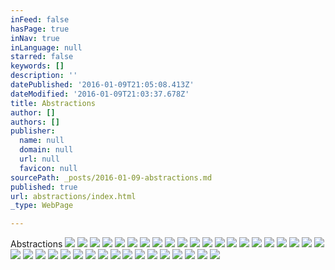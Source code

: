 ```yaml
---
inFeed: false
hasPage: true
inNav: true
inLanguage: null
starred: false
keywords: []
description: ''
datePublished: '2016-01-09T21:05:08.413Z'
dateModified: '2016-01-09T21:03:37.678Z'
title: Abstractions
author: []
authors: []
publisher:
  name: null
  domain: null
  url: null
  favicon: null
sourcePath: _posts/2016-01-09-abstractions.md
published: true
url: abstractions/index.html
_type: WebPage

---
```

Abstractions
![](https://the-grid-user-content.s3-us-west-2.amazonaws.com/f0566741-03a2-4514-b95c-a69a0d054e47.jpg)
![](https://the-grid-user-content.s3-us-west-2.amazonaws.com/15193f9c-856d-47d7-90cd-c607055705a8.jpg)
![](https://the-grid-user-content.s3-us-west-2.amazonaws.com/3b779d59-58b5-4cd7-8ec6-9aa19fd39a39.jpg)
![](https://the-grid-user-content.s3-us-west-2.amazonaws.com/5f8aea9b-9479-47c1-98d2-0305c361c279.jpg)
![](https://the-grid-user-content.s3-us-west-2.amazonaws.com/dc80a083-b2f5-4c56-a774-437400abd6b7.jpg)
![](https://the-grid-user-content.s3-us-west-2.amazonaws.com/6828e076-2d64-4b21-82da-f3397d8762ed.jpg)
![](https://the-grid-user-content.s3-us-west-2.amazonaws.com/72efbc8e-1327-44af-b2f1-cd25d746b758.jpg)
![](https://the-grid-user-content.s3-us-west-2.amazonaws.com/0c452342-4542-49af-b167-62841a1bcf57.jpg)
![](https://the-grid-user-content.s3-us-west-2.amazonaws.com/3bfd910f-191d-4209-b587-f3781d03d20f.jpg)
![](https://the-grid-user-content.s3-us-west-2.amazonaws.com/8e07bcd1-9084-46cd-8fbc-1ad3d8065fcf.jpg)
![](https://the-grid-user-content.s3-us-west-2.amazonaws.com/90c5828e-528c-4162-8a47-8ff3919f386d.jpg)
![](https://the-grid-user-content.s3-us-west-2.amazonaws.com/ba3f66fd-5d1f-4a7f-b797-13a800efa15c.jpg)
![](https://the-grid-user-content.s3-us-west-2.amazonaws.com/15e79e82-2482-4fa1-8184-f229c304b6c2.jpg)
![](https://the-grid-user-content.s3-us-west-2.amazonaws.com/dd1651c3-8bfa-4f19-8dfe-8acc8476b7fc.jpg)
![](https://the-grid-user-content.s3-us-west-2.amazonaws.com/712701f0-335d-4701-a489-a86a1c8c95c4.jpg)
![](https://the-grid-user-content.s3-us-west-2.amazonaws.com/5f203551-26ae-4c42-b952-be6c52c145fd.jpg)
![](https://the-grid-user-content.s3-us-west-2.amazonaws.com/1be3b8fb-1cab-4007-8911-ba16d32815a6.jpg)
![](https://the-grid-user-content.s3-us-west-2.amazonaws.com/329d7344-da25-4bdd-88a2-217b66fa6c94.jpg)
![](https://the-grid-user-content.s3-us-west-2.amazonaws.com/84eafc66-0d3c-44ef-9def-f8d685d85014.jpg)
![](https://the-grid-user-content.s3-us-west-2.amazonaws.com/222db95c-3c3a-48d1-b65b-2f1e52cf5dca.jpg)
![](https://the-grid-user-content.s3-us-west-2.amazonaws.com/3e0431f5-f7b0-4bf5-81ad-a0bacad5b61f.jpg)
![](https://the-grid-user-content.s3-us-west-2.amazonaws.com/a779724f-3bd9-4bfb-b40b-f30934793401.jpg)
![](https://the-grid-user-content.s3-us-west-2.amazonaws.com/a100ae75-c111-411b-a03c-0bcc7c081751.jpg)
![](https://the-grid-user-content.s3-us-west-2.amazonaws.com/d5e9182f-b17a-4b90-bcbc-19d2583c8a95.jpg)
![](https://the-grid-user-content.s3-us-west-2.amazonaws.com/9539ffa5-b995-4b8d-b518-2f41d987a2f7.jpg)
![](https://the-grid-user-content.s3-us-west-2.amazonaws.com/c3f439f8-ac73-488c-b528-f9854deb6b27.jpg)
![](https://the-grid-user-content.s3-us-west-2.amazonaws.com/9aeece37-cc29-4e8b-9106-930d263de400.jpg)
![](https://the-grid-user-content.s3-us-west-2.amazonaws.com/bae5b517-173b-44dc-85a1-ca7336dab39f.jpg)
![](https://the-grid-user-content.s3-us-west-2.amazonaws.com/4a43bc56-afa2-46bb-863f-966feeca36ca.jpg)
![](https://the-grid-user-content.s3-us-west-2.amazonaws.com/555e6235-2dea-4bd9-94a6-a1c2fc615712.jpg)
![](https://the-grid-user-content.s3-us-west-2.amazonaws.com/74a576d7-bdce-4820-9365-1e85f3ec2901.jpg)
![](https://the-grid-user-content.s3-us-west-2.amazonaws.com/59be5fe4-9a0d-4cba-95d5-458970c483af.jpg)
![](https://the-grid-user-content.s3-us-west-2.amazonaws.com/8be21c04-cf7a-4e9e-ad02-4cd69dcef12d.jpg)
![](https://the-grid-user-content.s3-us-west-2.amazonaws.com/22fd37db-ecba-4d8a-8a6b-a40e9bcf4276.jpg)
![](https://the-grid-user-content.s3-us-west-2.amazonaws.com/f422fdd0-c67b-4e8a-906c-43749a10a8d4.jpg)
![](https://the-grid-user-content.s3-us-west-2.amazonaws.com/65652b85-5ecd-454a-9c79-8b133d8888d1.jpg)
![](https://the-grid-user-content.s3-us-west-2.amazonaws.com/85f28504-c4f3-46a8-bd1d-dd7a21917014.jpg)
![](https://the-grid-user-content.s3-us-west-2.amazonaws.com/b73fe1df-3737-44ac-9b15-2a70cedfd76a.jpg)
